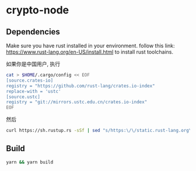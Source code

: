 # crypto-node

## Dependencies
Make sure you have rust installed in your environment. follow this link: https://www.rust-lang.org/en-US/install.html to install rust toolchains.

如果你是中国用户, 执行
```bash
cat > $HOME/.cargo/config << EOF
[source.crates-io]
registry = "https://github.com/rust-lang/crates.io-index"
replace-with = 'ustc'
[source.ustc]
registry = "git://mirrors.ustc.edu.cn/crates.io-index"
EOF
```
然后
```bash
curl https://sh.rustup.rs -sSf | sed "s/https:\/\/static.rust-lang.org\/rustup\/dist/https:\/\/mirrors.ustc.edu.cn\/rust-static\/rustup\/dist/g" | sh
```

## Build
```bash
yarn && yarn build
```
